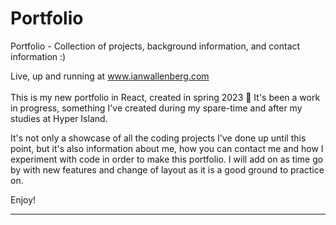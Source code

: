 # Portfolio
Portfolio - Collection of projects, background information, and contact information :) 

Live, up and running at www.ianwallenberg.com
<br><br>
This is my new portfolio in React, created in spring 2023
💼
It's been a work in progress, something I've created during my spare-time and after my studies at Hyper Island.

It's not only a showcase of all the coding projects I've done up until this point, but it's also information about me, how you can contact me and how I experiment with code in order to make this portfolio. 
I will add on as time go by with new features and change of layout as it is a good ground to practice on.

Enjoy!

---
